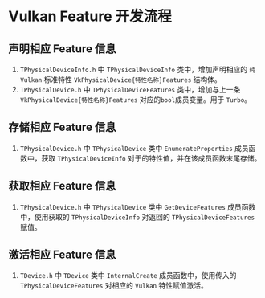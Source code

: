 # Vulkan Feature 开发流程

## 声明相应 Feature 信息

1. `TPhysicalDeviceInfo.h` 中 `TPhysicalDeviceInfo` 类中，增加声明相应的 `纯` `Vulkan` 标准特性 `VkPhysicalDevice{特性名称}Features` 结构体。
2. `TPhysicalDevice.h` 中 `TPhysicalDeviceFeatures` 类中，增加与上一条 `VkPhysicalDevice{特性名称}Features` 对应的`bool`成员变量。用于 `Turbo`。

## 存储相应 Feature 信息

1. `TPhysicalDevice.h` 中 `TPhysicalDevice` 类中 `EnumerateProperties` 成员函数中，获取 `TPhysicalDeviceInfo` 对于的特性值，并在该成员函数末尾存储。

## 获取相应 Feature 信息

1. `TPhysicalDevice.h` 中 `TPhysicalDevice` 类中 `GetDeviceFeatures` 成员函数中，使用获取的 `TPhysicalDeviceInfo` 对返回的 `TPhysicalDeviceFeatures` 赋值。

## 激活相应 Feature 信息

1. `TDevice.h` 中 `TDevice` 类中 `InternalCreate` 成员函数中，使用传入的 `TPhysicalDeviceFeatures` 对相应的 `Vulkan` 特性赋值激活。
